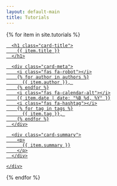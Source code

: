 ```yaml
---
layout: default-main
title: Tutorials
---
```


{% for item in site.tutorials %}

  <div class="card">
  <a href="{{site.url}}{{item.url}}">
    <div class="card-body">

      <h1 class="card-title">
        {{ item.title }}
      </h1>

      <div class="card-meta">
        <i class="fas fa-robot"></i>
        {% for author in authors %}
          {{ item.author }}, 
        {% endfor %}
        <i class="fas fa-calendar-alt"></i>
        {{ item.date | date: "%B %d, %Y" }}
        <i class="fas fa-hashtag"></i>
        {% for tag in tags %}
          {{ item.tag }}, 
        {% endfor %}
      </div>

      <div class="card-summary">
        <p>
          {{ item.summary }}
        </p>
      </div>

    </div>
  </a>
  </div>

{% endfor %}
